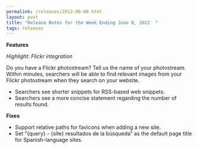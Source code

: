 ```yaml
---
permalink: /releases/2012-06-08.html
layout: post
title: "Release Notes for the Week Ending June 8, 2012  "
tags: releases 
---
```

<p><strong>Features</strong></p>
<p><em>Highlight: Flickr integration</em></p>
<p>Do you have a Flickr photostream? Tell us the name of your photostream. Within minutes, searchers will be able to find relevant images from your Flickr photostream when they search on your website.</p>
<ul><li>Searchers see shorter snippets for RSS-based web snippets.</li>
<li>Searchers see a more concise statement regarding the number of results found.</li>
</ul><p><strong>Fixes</strong></p>
<ul><li>Support relative paths for favicons when adding a new site.</li>
<li>Set &#8220;{query} - {site} resultados de la búsqueda&#8221; as the default page title for Spanish-language sites.</li>
</ul>
